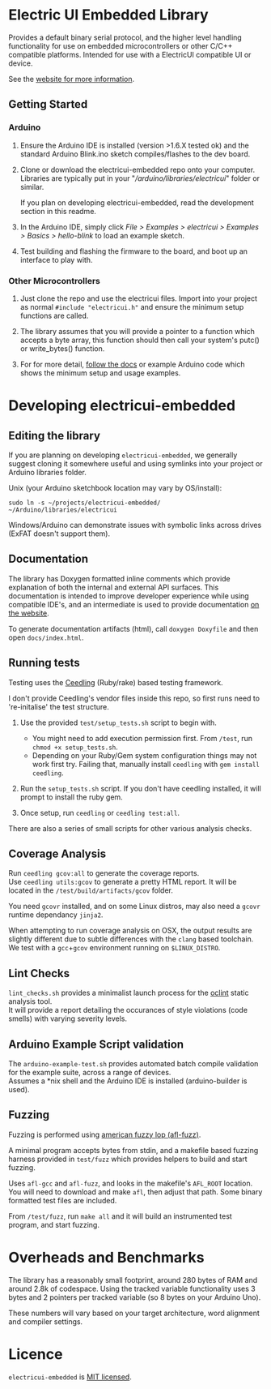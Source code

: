 # Electric UI Embedded Library

Provides a default binary serial protocol, and the higher level handling functionality for use on embedded microcontrollers or other C/C++ compatible platforms. Intended for use with a ElectricUI compatible UI or device.

See the [website for more information](https://electricui.com/docs/).

## Getting Started

### Arduino

1. Ensure the Arduino IDE is installed (version >1.6.X tested ok) and the standard Arduino Blink.ino sketch compiles/flashes to the dev board.

2. Clone or download the electricui-embedded repo onto your computer. Libraries are typically put in your "*/arduino/libraries/electricui*" folder or similar. 

	If you plan on developing electricui-embedded, read the development section in this readme.

3. In the Arduino IDE, simply click *File > Examples > electricui > Examples > Basics > hello-blink* to load an example sketch.

4. Test building and flashing the firmware to the board, and boot up an interface to play with.

### Other Microcontrollers 

1. Just clone the repo and use the electricui files. Import into your project as normal `#include "electricui.h"` and ensure the minimum setup functions are called.

2. The library assumes that you will provide a pointer to a function which accepts a byte array, this function should then call your system's putc() or write_bytes() function.

3. For for more detail, [follow the docs](https://electricui.com/docs/hardware/) or example Arduino code which shows the minimum setup and usage examples.


# Developing electricui-embedded

## Editing the library

If you are planning on developing `electricui-embedded`, we generally suggest cloning it somewhere useful and using symlinks into your project or Arduino libraries folder.

Unix (your Arduino sketchbook location may vary by OS/install):

```
sudo ln -s ~/projects/electricui-embedded/ ~/Arduino/libraries/electricui
```

Windows/Arduino can demonstrate issues with symbolic links across drives (ExFAT doesn't support them).

## Documentation

The library has Doxygen formatted inline comments which provide explanation of both the internal and external API surfaces. This documentation is intended to improve developer experience while using compatible IDE's, and an intermediate is used to provide documentation [on the website](https://electricui.com/docs/).

To generate documentation artifacts (html), call `doxygen Doxyfile` and then open `docs/index.html`.

## Running tests

Testing uses the [Ceedling](http://www.throwtheswitch.org/ceedling/) (Ruby/rake) based testing framework.

I don't provide Ceedling's vendor files inside this repo, so first runs need to 're-initalise' the test structure.

1. Use the provided `test/setup_tests.sh` script to begin with. 
	- You might need to add execution permission first. From `/test`, run `chmod +x setup_tests.sh`.
	- Depending on your Ruby/Gem system configuration things may not work first try. Failing that, manually install `ceedling` with `gem install ceedling`.

2. Run the `setup_tests.sh` script. If you don't have ceedling installed, it will prompt to install the ruby gem.

3. Once setup, run `ceedling` or `ceedling test:all`.

There are also a series of small scripts for other various analysis checks.

## Coverage Analysis

Run `ceedling gcov:all` to generate the coverage reports.  
Use `ceedling utils:gcov` to generate a pretty HTML report. It will be located in the `/test/build/artifacts/gcov` folder.

You need `gcovr` installed, and on some Linux distros, may also need a `gcovr` runtime dependancy `jinja2`.

When attempting to run coverage analysis on OSX, the output results are slightly different due to subtle differences with the `clang` based toolchain. We test with a `gcc`+`gcov` environment running on `$LINUX_DISTRO`.

## Lint Checks

`lint_checks.sh` provides a minimalist launch process for the [oclint](http://oclint.org/) static analysis tool.  
It will provide a report detailing the occurances of style violations (code smells) with varying severity levels.

## Arduino Example Script validation

The `arduino-example-test.sh` provides automated batch compile validation for the example suite, across a range of devices.  
Assumes a \*nix shell and the Arduino IDE is installed (arduino-builder is used).

## Fuzzing

Fuzzing is performed using [american fuzzy lop (afl-fuzz)](http://lcamtuf.coredump.cx/afl/).

A minimal program accepts bytes from stdin, and a makefile based fuzzing harness provided in `test/fuzz` which provides helpers to build and start fuzzing.

Uses `afl-gcc` and `afl-fuzz`, and looks in the makefile's `AFL_ROOT` location. You will need to download and make `afl`, then adjust that path.
Some binary formatted test files are included.

From `/test/fuzz`, run `make all` and it will build an instrumented test program, and start fuzzing.

# Overheads and Benchmarks

The library has a reasonably small footprint, around 280 bytes of RAM and around 2.8k of codespace.
Using the tracked variable functionality uses 3 bytes and 2 pointers per tracked variable (so 8 bytes on your Arduino Uno).

These numbers will vary based on your target architecture, word alignment and compiler settings.

# Licence

`electricui-embedded` is [MIT licensed](LICENSE.md).